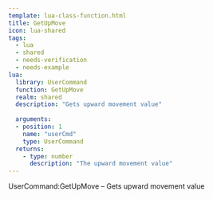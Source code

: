 ```yaml
---
template: lua-class-function.html
title: GetUpMove
icon: lua-shared
tags:
  - lua
  - shared
  - needs-verification
  - needs-example
lua:
  library: UserCommand
  function: GetUpMove
  realm: shared
  description: "Gets upward movement value"
  
  arguments:
  - position: 1
    name: "userCmd"
    type: UserCommand
  returns:
    - type: number
      description: "The upward movement value"
---
```


<div class="lua__search__keywords">
UserCommand:GetUpMove &#x2013; Gets upward movement value
</div>
